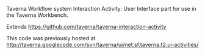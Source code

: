 Taverna Workflow system Interaction Activity: User Interface part for use in the Taverna Workbench.

Extends https://github.com/taverna/taverna-interaction-activity

This code was previously hosted at http://taverna.googlecode.com/svn/taverna/ui/net.sf.taverna.t2.ui-activities/